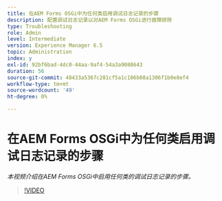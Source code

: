 ```yaml
---
title: 在AEM Forms OSGi中为任何类启用调试日志记录的步骤
description: 配置调试日志记录以对AEM Forms OSGi进行故障排除
type: Troubleshooting
role: Admin
level: Intermediate
version: Experience Manager 6.5
topic: Administration
index: y
exl-id: 92bf6bad-4dc0-44aa-9af4-54a3a9088643
duration: 56
source-git-commit: 48433a5367c281cf5a1c106b08a1306f1b0e8ef4
workflow-type: tm+mt
source-wordcount: '49'
ht-degree: 0%

---
```


# 在AEM Forms OSGi中为任何类启用调试日志记录的步骤

*本视频介绍在AEM Forms OSGi中启用任何类的调试日志记录的步骤。*

>[!VIDEO](https://video.tv.adobe.com/v/3418244?quality=12&learn=on&captions=chi_hans)
